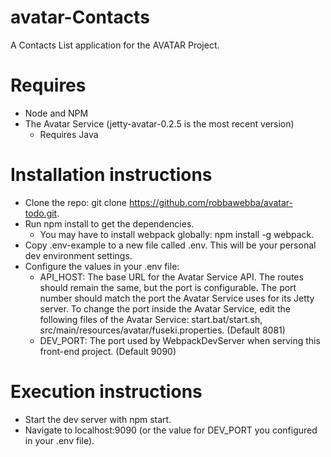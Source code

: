# avatar-Contacts

A Contacts List application for the AVATAR Project.

# Requires
- Node and NPM
- The Avatar Service (jetty-avatar-0.2.5 is the most recent version)
  - Requires Java
# Installation instructions

- Clone the repo: git clone https://github.com/robbawebba/avatar-todo.git.
- Run npm install to get the dependencies. 
  - You may have to install webpack globally: npm install -g webpack.
- Copy .env-example to a new file called .env. This will be your personal dev environment settings.
- Configure the values in your .env file:
  - API_HOST: The base URL for the Avatar Service API. The routes should remain the same, but the port is configurable. The port number should match the port the Avatar Service uses for its Jetty server. To change the port inside the Avatar Service, edit the following files of the Avatar Service: start.bat/start.sh, src/main/resources/avatar/fuseki.properties. (Default 8081)
  - DEV_PORT: The port used by WebpackDevServer when serving this front-end project. (Default 9090)
# Execution instructions
- Start the dev server with npm start.
- Navigate to localhost:9090 (or the value for DEV_PORT you configured in your .env file).
